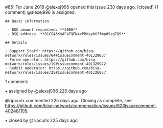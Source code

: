 #85: For June 2018
@alexej996 opened this issue 230 days ago.  [closed] (1 comment)
@alexej996 is assigned. 

    ## Basic information
    
     - BSQ amount requested: **3000**
     - BSQ address: **B1CS43KxAFaTQFK4xPMKxybGffmp89zg7QS**
    
    ## Details
    
    - Support Staff: https://github.com/bisq-network/roles/issues/64#issuecomment-401329837
    - Forum operator: https://github.com/bisq-network/roles/issues/19#issuecomment-401325972
    - Reddit moderator: https://github.com/bisq-network/roles/issues/25#issuecomment-401326857


1 comment:

⁕ assigned by @alexej996 226 days ago

@ripcurlx commented 225 days ago:
    Closing as complete, see https://github.com/bisq-network/compensation/issues/82#issuecomment-402481195.


⁕ closed by @ripcurlx 225 days ago

